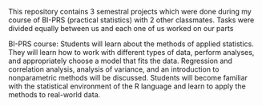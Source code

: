 This repository contains 3 semestral projects which were done during my course of BI-PRS (practical statistics) with 2 other classmates. Tasks were divided equally between us and each one of us worked on our parts

BI-PRS course: Students will learn about the methods of applied statistics. They will learn how to work with different types of data, perform analyses, and appropriately choose a model that fits the data. Regression and correlation analysis, analysis of variance, and an introduction to nonparametric methods will be discussed. Students will become familiar with the statistical environment of the R language and learn to apply the methods to real-world data.
